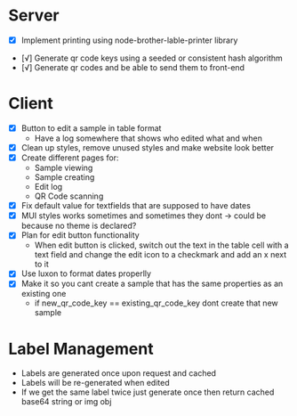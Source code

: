 # Server
- [x] Implement printing using node-brother-lable-printer library
- [√] Generate qr code keys using a seeded or consistent hash algorithm
- [√] Generate qr codes and be able to send them to front-end

# Client
- [x] Button to edit a sample in table format
    - Have a log somewhere that shows who edited what and when
- [x] Clean up styles, remove unused styles and make website look better
- [x] Create different pages for:
    - Sample viewing
    - Sample creating
    - Edit log
    - QR Code scanning
- [x] Fix default value for textfields that are supposed to have dates
- [x] MUI styles works sometimes and sometimes they dont -> could be because no theme is declared?
- [x] Plan for edit button functionality
    - When edit button is clicked, switch out the text in the table cell with a text field and change the edit icon to a checkmark and add an x next to it
- [x] Use luxon to format dates properlly
- [x] Make it so you cant create a sample that has the same properties as an existing one
    - if new_qr_code_key == existing_qr_code_key dont create that new sample

# Label Management
- Labels are generated once upon request and cached
- Labels will be re-generated when edited
- If we get the same label twice just generate once then return cached base64 string or img obj